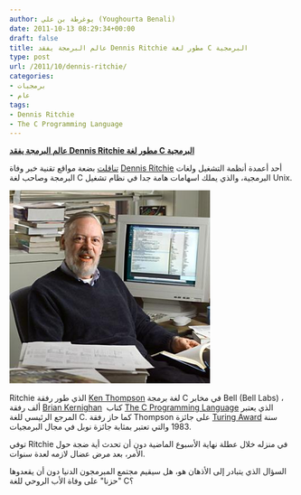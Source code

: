 ```yaml
---
author: يوغرطة بن علي (Youghourta Benali)
date: 2011-10-13 08:29:34+00:00
draft: false
title: عالم البرمجة يفقد Dennis Ritchie مطور لغة C البرمجية
type: post
url: /2011/10/dennis-ritchie/
categories:
- برمجيات
- عام
tags:
- Dennis Ritchie
- The C Programming Language
---
```


[**عالم البرمجة يفقد Dennis Ritchie مطور لغة C البرمجية**](https://www.it-scoop.com/2011/10/dennis-ritchie/)




[تناقلت](http://www.crazyengineers.com/dennis-ritchie-creator-of-c-programming-language-unix-dies-1129/) بضعة مواقع تقنية خبر وفاة [Dennis Ritchie](http://en.wikipedia.org/wiki/Dennis_Ritchie) أحد أعمدة أنظمة التشغيل ولغات البرمجة وصاحب لغة C البرمجية، والذي يملك اسهامات هامة جدا في نظام تشغيل Unix.




[![](dennis_ritchie.jpg)
](https://www.it-scoop.com/2011/10/dennis-ritchie/)




Ritchie الذي طور رفقة [Ken Thompson](http://en.wikipedia.org/wiki/Ken_Thompson) لغة برمجة C في مخابر Bell (Bell Labs) ، ألف رفقة [Brian Kernighan](http://en.wikipedia.org/wiki/Brian_Kernighan)  كتاب [The C Programming Language](http://en.wikipedia.org/wiki/The_C_Programming_Language) الذي يعتبر المرجع الرئيسي للغة C. كما حاز رفقة Thompson على جائزة [Turing Award](http://en.wikipedia.org/wiki/Turing_Award) سنة 1983 والتي تعتبر بمثابة جائزة نوبل في مجال البرمجيات.




توفي Ritchie في منزله خلال عطلة نهاية الأسبوع الماضية دون أن تحدث أية ضجة حول الأمر، بعد مرض عضال لازمه لعدة سنوات.




السؤال الذي يتبادر إلى الأذهان هو، هل سيقيم مجتمع المبرمجون الدنيا دون أن يقعدوها "حزنا" على وفاة الأب الروحي للغة C؟
